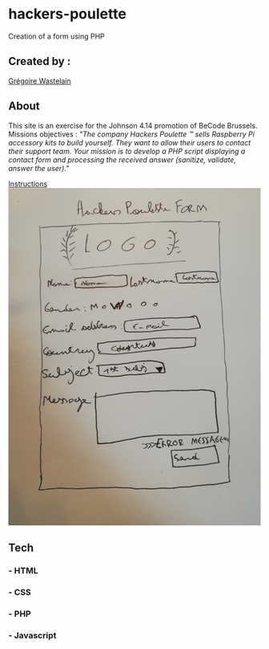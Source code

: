 # hackers-poulette

Creation of a form using PHP

## Created by :

[Grégoire Wastelain](https://github.com/gwastelain)<br/>

## About

This site is an exercise for the Johnson 4.14 promotion of BeCode Brussels.
Missions objectives : _"The company Hackers Poulette ™ sells Raspberry Pi accessory kits to build yourself. They want to allow their users to contact their support team. Your mission is to develop a PHP script displaying a contact form and processing the received answer (sanitize, validate, answer the user)."_

[Instructions](https://github.com/becodeorg/BXL-Johnson-4.14/tree/master/06-PHP/hackers_poulette)<br/>
![Mockup](assets/img/mockup.jpg)

## Tech

### - HTML

### - CSS

### - PHP

### - Javascript
